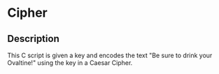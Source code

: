 # Cipher
## Description
This C script is given a key and encodes the text "Be sure to drink your Ovaltine!" using the key in a Caesar Cipher.
